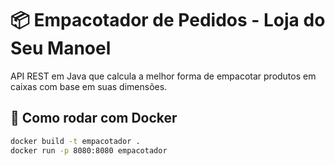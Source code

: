 # 📦 Empacotador de Pedidos - Loja do Seu Manoel

API REST em Java que calcula a melhor forma de empacotar produtos em caixas com base em suas dimensões.

## 🚀 Como rodar com Docker

```bash
docker build -t empacotador .
docker run -p 8080:8080 empacotador
